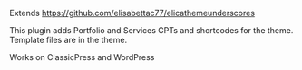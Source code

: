 Extends https://github.com/elisabettac77/elicathemeunderscores

This plugin adds Portfolio and Services CPTs and shortcodes for the theme.
Template files are in the theme.

Works on ClassicPress and WordPress
